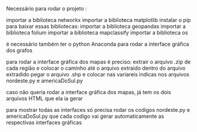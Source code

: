 Necessário para rodar o projeto : 

importar a biblioteca networkx 
importar a biblioteca matplotlib 
instalar o pip para baixar essas bibliotecas: 
importar a biblioteca geopandas 
importar a biblioteca folium
importar a biblioteca mapclassify 
importar a biblioteca os

é necessário também ter o python Anaconda para rodar a interface gráfica dos grafos 

para rodar a interface gráfica dos mapas é preciso: 
extrair o arquivo .zip de cada região e colocar o caminho até o arquivo extraido 
dentro do arquivo extradido pegar o arquivo .shp e colocar nas variareis indicas nos arquivos nordeste.py e americaDoSul.py 

caso não queria rodar a interface gráfica dos mapas, já tem os dois arquivos HTML que ela ia gerar 

para mostrar todas as interfaces só precisa rodar os codigos nordeste.py e americaDoSul.py 
que cada codigo vai gerar automaticamente as respectivas interfaces gráficas 